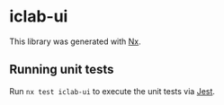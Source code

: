 # iclab-ui

This library was generated with [Nx](https://nx.dev).

## Running unit tests

Run `nx test iclab-ui` to execute the unit tests via [Jest](https://jestjs.io).

